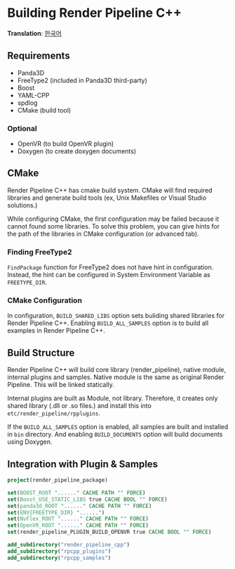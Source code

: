 # Building Render Pipeline C++
**Translation**: [한국어](ko_kr/build_rpcpp)

## Requirements
- Panda3D
- FreeType2 (included in Panda3D third-party)
- Boost
- YAML-CPP
- spdlog
- CMake (build tool)

### Optional
- OpenVR (to build OpenVR plugin)
- Doxygen (to create doxygen documents)


## CMake
Render Pipeline C++ has cmake build system.
CMake will find required libraries and generate build tools (ex, Unix Makefiles or Visual Studio solutions.)

While configuring CMake, the first configuration may be failed because it cannot found some libraries.
To solve this problem, you can give hints for the path of the libraries in CMake configuration (or advanced tab).

### Finding FreeType2
`FindPackage` function for FreeType2 does not have hint in configuration.
Instead, the hint can be configured in System Environment Variable as `FREETYPE_DIR`.

### CMake Configuration
In configuration, `BUILD_SHARED_LIBS` option sets buliding shared libraries for Render Pipeline C++.
Enabling `BUILD_ALL_SAMPLES` option is to build all examples in Render Pipeline C++.


## Build Structure
Render Pipeline C++ will build core library (render_pipeline), native module, internal plugins and samples.
Native module is the same as original Render Pipeline. This will be linked statically.

Internal plugins are built as Module, not library. Therefore, it creates only shared library (.dll or .so files.)
and install this into `etc/render_pipeline/rpplugins`.

If the `BUILD_ALL_SAMPLES` option is enabled, all samples are built and installed in `bin` directory.
And enabling `BUILD_DOCUMENTS` option will build documents using Doxygen.


## Integration with Plugin & Samples
```cmake
project(render_pipeline_package)

set(BOOST_ROOT "......" CACHE PATH "" FORCE)
set(Boost_USE_STATIC_LIBS true CACHE BOOL "" FORCE)
set(panda3d_ROOT "......" CACHE PATH "" FORCE)
set(ENV{FREETYPE_DIR} "......")
set(NvFlex_ROOT "......" CACHE PATH "" FORCE)
set(OpenVR_ROOT "......" CACHE PATH "" FORCE)
set(render_pipeline_PLUGIN_BUILD_OPENVR true CACHE BOOL "" FORCE)

add_subdirectory("render_pipeline_cpp")
add_subdirectory("rpcpp_plugins")
add_subdirectory("rpcpp_samples")
```
